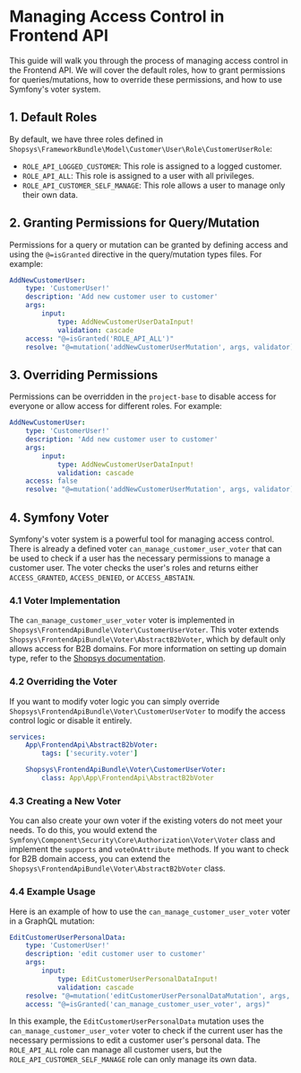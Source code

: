 # Managing Access Control in Frontend API

This guide will walk you through the process of managing access control in the Frontend API. We will cover the default roles, how to grant permissions for queries/mutations, how to override these permissions, and how to use Symfony's voter system.

## 1. Default Roles

By default, we have three roles defined in `Shopsys\FrameworkBundle\Model\Customer\User\Role\CustomerUserRole`:

-   `ROLE_API_LOGGED_CUSTOMER`: This role is assigned to a logged customer.
-   `ROLE_API_ALL`: This role is assigned to a user with all privileges.
-   `ROLE_API_CUSTOMER_SELF_MANAGE`: This role allows a user to manage only their own data.

## 2. Granting Permissions for Query/Mutation

Permissions for a query or mutation can be granted by defining access and using the `@=isGranted` directive in the query/mutation types files. For example:

```yaml
AddNewCustomerUser:
    type: 'CustomerUser!'
    description: 'Add new customer user to customer'
    args:
        input:
            type: AddNewCustomerUserDataInput!
            validation: cascade
    access: "@=isGranted('ROLE_API_ALL')"
    resolve: "@=mutation('addNewCustomerUserMutation', args, validator)"
```

## 3. Overriding Permissions

Permissions can be overridden in the `project-base` to disable access for everyone or allow access for different roles. For example:

```yaml
AddNewCustomerUser:
    type: 'CustomerUser!'
    description: 'Add new customer user to customer'
    args:
        input:
            type: AddNewCustomerUserDataInput!
            validation: cascade
    access: false
    resolve: "@=mutation('addNewCustomerUserMutation', args, validator)"
```

## 4. Symfony Voter

Symfony's voter system is a powerful tool for managing access control. There is already a defined voter `can_manage_customer_user_voter` that can be used to check if a user has the necessary permissions to manage a customer user. The voter checks the user's roles and returns either `ACCESS_GRANTED`, `ACCESS_DENIED`, or `ACCESS_ABSTAIN`.

### 4.1 Voter Implementation

The `can_manage_customer_user_voter` voter is implemented in `Shopsys\FrontendApiBundle\Voter\CustomerUserVoter`. This voter extends `Shopsys\FrontendApiBundle\Voter\AbstractB2bVoter`, which by default only allows access for B2B domains. For more information on setting up domain type, refer to the [Shopsys documentation](https://docs.shopsys.com/en/14.0/introduction/start-building-your-application/#set-up-domain-type).

### 4.2 Overriding the Voter

If you want to modify voter logic you can simply override `Shopsys\FrontendApiBundle\Voter\CustomerUserVoter` to modify the access control logic or disable it entirely.

```yaml
services:
    App\FrontendApi\AbstractB2bVoter:
        tags: ['security.voter']

    Shopsys\FrontendApiBundle\Voter\CustomerUserVoter:
        class: App\App\FrontendApi\AbstractB2bVoter
```

### 4.3 Creating a New Voter

You can also create your own voter if the existing voters do not meet your needs. To do this, you would extend the `Symfony\Component\Security\Core\Authorization\Voter\Voter` class and implement the `supports` and `voteOnAttribute` methods.
If you want to check for B2B domain access, you can extend the `Shopsys\FrontendApiBundle\Voter\AbstractB2bVoter` class.

### 4.4 Example Usage

Here is an example of how to use the `can_manage_customer_user_voter` voter in a GraphQL mutation:

```yaml
EditCustomerUserPersonalData:
    type: 'CustomerUser!'
    description: 'edit customer user to customer'
    args:
        input:
            type: EditCustomerUserPersonalDataInput!
            validation: cascade
    resolve: "@=mutation('editCustomerUserPersonalDataMutation', args, validator)"
    access: "@=isGranted('can_manage_customer_user_voter', args)"
```

In this example, the `EditCustomerUserPersonalData` mutation uses the `can_manage_customer_user_voter` voter to check if the current user has the necessary permissions to edit a customer user's personal data. The `ROLE_API_ALL` role can manage all customer users, but the `ROLE_API_CUSTOMER_SELF_MANAGE` role can only manage its own data.
